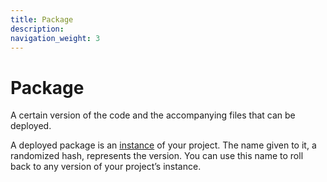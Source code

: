 ```yaml
---
title: Package
description: 
navigation_weight: 3
---
```


# Package

A certain version of the code and the accompanying files that can be deployed.

A deployed package is an [instance](/neru/concepts/instance) of your project. The name given to it, a randomized hash, represents the version. You can use this name to roll back to any version of your project’s instance.
